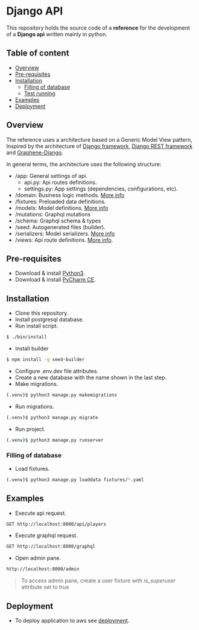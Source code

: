 # Django API

This repository holds the source code of a **reference** for the development of a **Django api** written mainly in python.

## Table of content

-  [Overview](#overview)
-  [Pre-requisites](#pre-requisites)
-  [Installation](#installation)
    -  [Filling of database](#filling-of-database)
    -  [Test running](#test-running)
-  [Examples](#examples)
-  [Deployment](#deployment)
    
## Overview

The reference uses a architecture based on a Generic Model View pattern, Inspired by the architecture of [Django framework](https://www.djangoproject.com), [Django REST framework](https://www.django-rest-framework.org) and [Graphene-Django](https://docs.graphene-python.org/projects/django/en/latest/).

In general terms, the architecture uses the following structure:

-  /app: General settings of api.
   -  api.py: Api routes definitions.
   -  settings.py: App settings (dependencies, configurations, etc).
-  /domain: Business logic methods. [More info](./domain/__guides.md)
-  /fixtures: Preloaded data definitions.
-  /models: Model definitions. [More info](./models/__guides.md)
-  /mutations: Graphql mutations 
-  /schema: Graphql schema & types
-  /seed: Autogenerated files (builder).
-  /serializers: Model serializers. [More info](./serializers/__guides.md)
-  /views: Api route definitions. [More info](./views/__guides.md).

## Pre-requisites

-  Download & install [Python3](https://www.python.org/downloads/).
-  Download & install [PyCharm CE](https://www.jetbrains.com/pycharm/download/).

## Installation

-  Clone this repository.
-  Install postgresql database.
-  Run install script.
```bash
$ ./bin/install
```

- Install builder
```bash
$ npm install -g seed-builder
```

-  Configure .env.dev file attributes.
-  Create a new database with the name shown in the last step.
-  Make migrations.
```bash
(.venv)$ python3 manage.py makemigrations
```

-  Run migrations.
```bash
(.venv)$ python3 manage.py migrate
```

-  Run project.
```bash
(.venv)$ python3 manage.py runserver
```

### Filling of database 

-  Load fixtures.
```bash
(.venv)$ python3 manage.py loaddata fixtures/*.yaml
```

## Examples

-  Execute api request.
```bash
GET http://localhost:8000/api/players
```

-  Execute graphql request.
```bash
GET http://localhost:8000/graphql
```

-  Open admin pane.
```bash
http://localhost:8000/admin
```
> To access admin pane, create a user fixture with *is_superuser* attribute set to true 


## Deployment

-  To deploy application to aws see [deployment](./bin/deployment.md).
